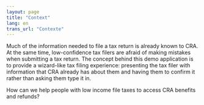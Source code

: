```yaml
---
layout: page
title: "Context"
lang: en
trans_url: "Contexte"
---
```


Much of the information needed to file a tax return is already known to CRA. At the same time, low-confidence tax filers are afraid of making mistakes when submitting a tax return. The concept behind this demo application is to provide a wizard-like tax filing experience: presenting the tax filer with information that CRA already has about them and having them to confirm it rather than asking them type it in.

How can we help people with low income file taxes to access CRA benefits and refunds?
